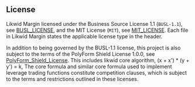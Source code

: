 ## License

Likwid Margin licensed under the Business Source License 1.1 (`BUSL-1.1`), see [BUSL_LICENSE](https://github.com/likwid-fi/likwid-margin/tree/main/licenses/BUSL_LICENSE), and the MIT License (`MIT`), see [MIT_LICENSE](https://github.com/likwid-fi/likwid-margin/tree/main/licenses/MIT_LICENSE). Each file in Likwid Margin states the applicable license type in the header.

In addition to being governed by the BUSL-1.1 license, this project is also subject to the terms of the PolyForm Shield License 1.0.0, see [PolyForm_Shield_License](https://github.com/likwid-fi/likwid-margin/tree/main/licenses/PolyForm_Shield_License). This includes likwid core algorithm, (x + x') * (y + y') = k, The core formula and similar core formula used to implement leverage trading functions constitute competition clauses, which is subject to the terms and restrictions outlined in these licenses.